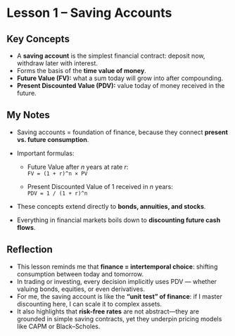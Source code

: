 # Lesson 1 – Saving Accounts

## Key Concepts
- A **saving account** is the simplest financial contract: deposit now, withdraw later with interest.
- Forms the basis of the **time value of money**.
- **Future Value (FV):** what a sum today will grow into after compounding.  
- **Present Discounted Value (PDV):** value today of money received in the future.

## My Notes
- Saving accounts = foundation of finance, because they connect **present vs. future consumption**.  
- Important formulas:  

  - Future Value after *n* years at rate *r*:  
    `FV = (1 + r)^n × PV`

  - Present Discounted Value of 1 received in *n* years:  
    `PDV = 1 / (1 + r)^n`

- These concepts extend directly to **bonds, annuities, and stocks**.  
- Everything in financial markets boils down to **discounting future cash flows**.  

## Reflection
- This lesson reminds me that **finance = intertemporal choice**: shifting consumption between today and tomorrow.  
- In trading or investing, every decision implicitly uses PDV — whether valuing bonds, equities, or even derivatives.  
- For me, the saving account is like the **“unit test” of finance**: if I master discounting here, I can scale it to complex assets.  
- It also highlights that **risk-free rates** are not abstract—they are grounded in simple saving contracts, yet they underpin pricing models like CAPM or Black–Scholes.  
